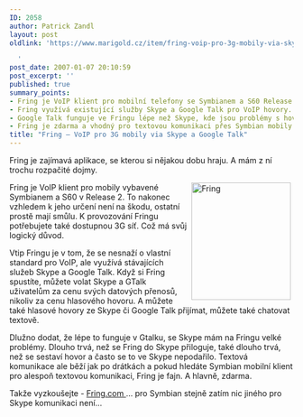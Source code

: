 ```yaml
---
ID: 2058
author: Patrick Zandl
layout: post
oldlink: 'https://www.marigold.cz/item/fring-voip-pro-3g-mobily-via-skype-a-google-talk

  '
post_date: 2007-01-07 20:10:59
post_excerpt: ''
published: true
summary_points:
- Fring je VoIP klient pro mobilní telefony se Symbianem a S60 Release 2.
- Fring využívá existující služby Skype a Google Talk pro VoIP hovory.
- Google Talk funguje ve Fringu lépe než Skype, kde jsou problémy s hovory.
- Fring je zdarma a vhodný pro textovou komunikaci přes Symbian mobily.
title: "Fring – VoIP pro 3G mobily via Skype a Google Talk"
---
```


Fring je zajímavá aplikace, se kterou si nějakou dobu hraju. A mám z ní trochu rozpačité dojmy. 

<img src="/assets/fring.jpg" width="176" height="208" alt="Fring" title="Fring" align="right" hspace="5" />Fring je VoIP klient pro mobily vybavené Symbianem a S60 v Release 2. To nakonec vzhledem k jeho určení není na škodu, ostatní prostě mají smůlu. K provozování Fringu potřebujete také dostupnou 3G síť. Což má svůj logický důvod.  

Vtip Fringu je v tom, že se nesnaží o vlastní standard pro VoIP, ale využívá stávajících služeb Skype a Google Talk. Když si Fring spustíte, můžete volat Skype a GTalk uživatelům za cenu svých datových přenosů, nikoliv za cenu hlasového hovoru. A můžete také hlasové hovory ze Skype či Google Talk přijímat, můžete také chatovat textově. 

Dlužno dodat, že lépe to funguje v Gtalku, se Skype mám na Fringu velké problémy. Dlouho trvá, než se Fring do Skype přiloguje, také dlouho trvá, než se sestaví hovor a často se to ve Skype nepodařilo. Textová komunikace ale běží jak po drátkách a pokud hledáte Symbian mobilní klient pro alespoň textovou komunikaci, Fring je fajn. A hlavně, zdarma. 

Takže vyzkoušejte - <a href="http://www.fring.com/">Fring.com </a>... pro Symbian  stejně zatím nic jiného pro Skype komunikaci není...